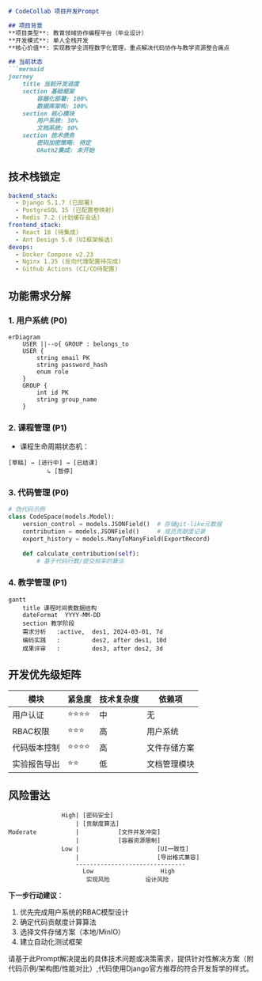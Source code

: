 ```markdown
# CodeCollab 项目开发Prompt

## 项目背景
**项目类型**: 教育领域协作编程平台（毕业设计）  
**开发模式**: 单人全栈开发  
**核心价值**: 实现教学全流程数字化管理，重点解决代码协作与教学资源整合痛点  

## 当前状态
```mermaid
journey
    title 当前开发进度
    section 基础框架
        容器化部署: 100%
        数据库架构: 100%
    section 核心模块
        用户系统: 30%
        文档系统: 80%
    section 技术债务
        密码加密策略: 待定
        OAuth2集成: 未开始
```

## 技术栈锁定
```yaml
backend_stack:
  - Django 5.1.7 (已部署)
  - PostgreSQL 15 (已配置卷映射)
  - Redis 7.2 (计划缓存会话)
frontend_stack:
  - React 18 (待集成)
  - Ant Design 5.0 (UI框架候选)
devops:
  - Docker Compose v2.23
  - Nginx 1.25 (反向代理配置待完成)
  - Github Actions (CI/CD待配置)
```

## 功能需求分解
### 1. 用户系统 (P0)
```mermaid
erDiagram
    USER ||--o{ GROUP : belongs_to
    USER {
        string email PK
        string password_hash
        enum role
    }
    GROUP {
        int id PK
        string group_name
    }
```

### 2. 课程管理 (P1)
- 课程生命周期状态机：
``` 
[草稿] → [进行中] → [已结课]  
           ↳ [暂停]
```

### 3. 代码管理 (P0)
```python
# 伪代码示例
class CodeSpace(models.Model):
    version_control = models.JSONField()  # 存储git-like元数据
    contribution = models.JSONField()     # 成员贡献度记录
    export_history = models.ManyToManyField(ExportRecord)
    
    def calculate_contribution(self):
        # 基于代码行数/提交频率的算法
```

### 4. 教学管理 (P1)
```mermaid
gantt
    title 课程时间表数据结构
    dateFormat  YYYY-MM-DD
    section 教学阶段
    需求分析   :active,  des1, 2024-03-01, 7d
    编码实践   :         des2, after des1, 10d
    成果评审   :         des3, after des2, 3d
```

## 开发优先级矩阵
| 模块 | 紧急度 | 技术复杂度 | 依赖项 |
|-------|--------|------------|--------|
| 用户认证 | ⭐️⭐️⭐️⭐️ | 中 | 无 |
| RBAC权限 | ⭐️⭐️⭐️ | 高 | 用户系统 |
| 代码版本控制 | ⭐️⭐️⭐️⭐️ | 高 | 文件存储方案 |
| 实验报告导出 | ⭐️⭐️ | 低 | 文档管理模块 |

## 风险雷达
```risk-matrix
               High| [密码安全]  
                   | [贡献度算法]  
Moderate           |           [文件并发冲突]
                   |           [容器资源限制]
               Low |                      [UI一致性]
                   |                      [导出格式兼容]
                   -------------------------------
                     Low                   High
                      实现风险          设计风险
```

**下一步行动建议**：
1. 优先完成用户系统的RBAC模型设计
2. 确定代码贡献度计算算法
3. 选择文件存储方案（本地/MinIO）
4. 建立自动化测试框架

请基于此Prompt解决提出的具体技术问题或决策需求，提供针对性解决方案（附代码示例/架构图/性能对比）,代码使用Django官方推荐的符合开发哲学的样式。
```
